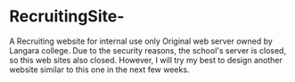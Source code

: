 # RecruitingSite-
A Recruiting website for internal use only
Original web server owned by Langara college.
Due to the security reasons, the school's server is closed, so this web sites also closed.
However, I will try my best to design another website similar to this one in the next few weeks.
